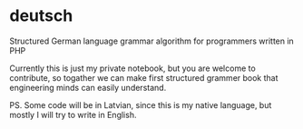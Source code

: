 # deutsch
Structured German language grammar algorithm for programmers written in PHP

Currently this is just my private notebook, but you are welcome to contribute, so togather we can make first structured grammer book that engineering minds can easily understand.

PS. Some code will be in Latvian, since this is my native language, but mostly I will try to write in English.
